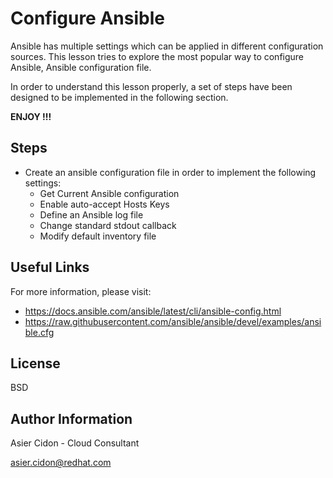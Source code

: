 # Configure Ansible

Ansible has multiple settings which can be applied in different configuration sources. This lesson tries to explore the most popular way to configure Ansible, Ansible configuration file.

In order to understand this lesson properly, a set of steps have been designed to be implemented in the following section.

**ENJOY !!!**

## Steps 

- Create an ansible configuration file in order to implement the following settings:
    * Get Current Ansible configuration
    * Enable auto-accept Hosts Keys
    * Define an Ansible log file
    * Change standard stdout callback
    * Modify default inventory file

## Useful Links

For more information, please visit:

-   https://docs.ansible.com/ansible/latest/cli/ansible-config.html
-   https://raw.githubusercontent.com/ansible/ansible/devel/examples/ansible.cfg

License
-------

BSD

Author Information
------------------

 Asier Cidon - Cloud Consultant

 asier.cidon@redhat.com
 